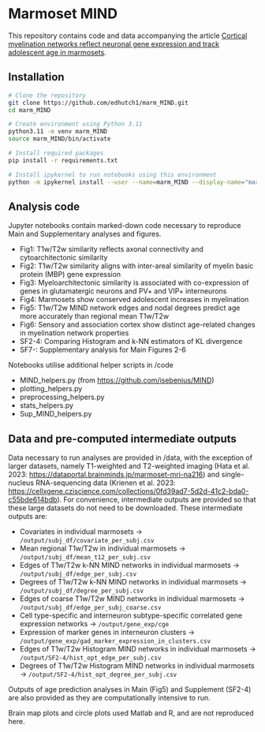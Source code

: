 # Marmoset MIND
This repository contains code and data accompanying the article [Cortical myelination networks reflect neuronal gene expression and track adolescent age in marmosets](https://www.biorxiv.org/content/10.1101/2025.09.26.678906v1).

## Installation

```bash
# Clone the repository
git clone https://github.com/edhutch1/marm_MIND.git
cd marm_MIND

# Create environment using Python 3.11
python3.11 -m venv marm_MIND
source marm_MIND/bin/activate

# Install required packages
pip install -r requirements.txt

# Install ipykernel to run notebooks using this environment
python -m ipykernel install --user --name=marm_MIND --display-name="marm_MIND"
```

## Analysis code

Jupyter notebooks contain marked-down code necessary to reproduce Main and Supplementary analyses and figures.
- Fig1: T1w/T2w similarity reflects axonal connectivity and cytoarchitectonic similarity
- Fig2: T1w/T2w similarity aligns with inter-areal similarity of myelin basic protein (MBP) gene expression
- Fig3: Myeloarchitectonic similarity is associated with co-expression of genes in glutamatergic neurons and PV+ and VIP+ interneurons
- Fig4: Marmosets show conserved adolescent increases in myelination
- Fig5: T1w/T2w MIND network edges and nodal degrees predict age more accurately than regional mean T1w/T2w
- Fig6: Sensory and association cortex show distinct age-related changes in myelination network properties
- SF2-4: Comparing Histogram and k-NN estimators of KL divergence
- SF7-: Supplementary analysis for Main Figures 2-6

Notebooks utilise additional helper scripts in /code
- MIND_helpers.py (from https://github.com/isebenius/MIND)
- plotting_helpers.py
- preprocessing_helpers.py
- stats_helpers.py
- Sup_MIND_helpers.py

## Data and pre-computed intermediate outputs

Data necessary to run analyses are provided in /data, with the exception of larger datasets, namely T1-weighted and T2-weighted imaging (Hata et al. 2023: https://dataportal.brainminds.jp/marmoset-mri-na216) and single-nucleus RNA-sequencing data (Krienen et al. 2023: https://cellxgene.cziscience.com/collections/0fd39ad7-5d2d-41c2-bda0-c55bde614bdb). For convenience, intermediate outputs are provided so that these large datasets do not need to be downloaded. These intermediate outputs are:
- Covariates in individual marmosets -> ```/output/subj_df/covariate_per_subj.csv```
- Mean regional T1w/T2w in individual marmosets -> ```/output/subj_df/mean_t12_per_subj.csv```
- Edges of T1w/T2w k-NN MIND networks in individual marmosets -> ```/output/subj_df/edge_per_subj.csv```
- Degrees of T1w/T2w k-NN MIND networks in individual marmosets -> ```/output/subj_df/degree_per_subj.csv```
- Edges of coarse T1w/T2w MIND networks in individual marmosets -> ```/output/subj_df/edge_per_subj_coarse.csv```
- Cell type-specific and interneuron subtype-specific correlated gene expression networks -> ```/output/gene_exp/cge```
- Expression of marker genes in interneuron clusters -> ```/output/gene_exp/gad_marker_expression_in_clusters.csv```
- Edges of T1w/T2w Histogram MIND networks in individual marmosets -> ```/output/SF2-4/hist_opt_edge_per_subj.csv```
- Degrees of T1w/T2w Histogram MIND networks in individual marmosets -> ```/output/SF2-4/hist_opt_degree_per_subj.csv```

Outputs of age prediction analyses in Main (Fig5) and Supplement (SF2-4) are also provided as they are computationally intensive to run.

Brain map plots and circle plots used Matlab and R, and are not reproduced here.